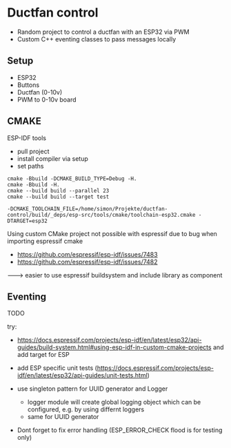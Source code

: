 # Ductfan control

- Random project to control a ductfan with an ESP32 via PWM
- Custom C++ eventing classes to pass messages locally


## Setup

- ESP32
- Buttons
- Ductfan (0-10v)
- PWM to 0-10v board


## CMAKE

ESP-IDF tools
- pull project
- install compiler via setup
- set paths

```
cmake -Bbuild -DCMAKE_BUILD_TYPE=Debug -H.
cmake -Bbuild -H.
cmake --build build --parallel 23
cmake --build build --target test

-DCMAKE_TOOLCHAIN_FILE=/home/simon/Projekte/ductfan-control/build/_deps/esp-src/tools/cmake/toolchain-esp32.cmake -DTARGET=esp32

```

Using custom CMake project not possible with espressif due to bug when importing espressif cmake
- https://github.com/espressif/esp-idf/issues/7483
- https://github.com/espressif/esp-idf/issues/7482

---> easier to use espressif buildsystem and include library as component

## Eventing



TODO

try:
- https://docs.espressif.com/projects/esp-idf/en/latest/esp32/api-guides/build-system.html#using-esp-idf-in-custom-cmake-projects
and add target for ESP

- add ESP specific unit tests (https://docs.espressif.com/projects/esp-idf/en/latest/esp32/api-guides/unit-tests.html)

- use singleton pattern for UUID generator and Logger
    - logger module will create global logging object which can be configured, e.g. by using differnt loggers
    - same for UUID generator

- Dont forget to fix error handling (ESP_ERROR_CHECK flood is for testing only)
